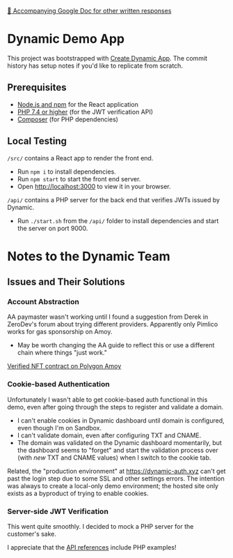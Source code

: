 [🔗 Accompanying Google Doc for other written responses](https://docs.google.com/document/d/11eMxDFI9Wqoo0s4WnFeV7ZcQGJHrZjw0JiUKoHgO0ew/edit?usp=sharing)

# Dynamic Demo App

This project was bootstrapped with [Create Dynamic App](https://docs.dynamic.xyz/example-apps). The commit history has setup notes if you'd like to replicate from scratch.

## Prerequisites

- [Node.js and npm](https://nodejs.org/) for the React application
- [PHP 7.4 or higher](https://www.php.net/downloads) (for the JWT verification API)
- [Composer](https://getcomposer.org/download/) (for PHP dependencies)

## Local Testing

`/src/` contains a React app to render the front end.

- Run `npm i` to install dependencies.
- Run `npm start` to start the front end server.
- Open [http://localhost:3000](http://localhost:3000) to view it in your browser.

`/api/` contains a PHP server for the back end that verifies JWTs issued by Dynamic.

- Run `./start.sh` from the `/api/` folder to install dependencies and start the server on port 9000.

# Notes to the Dynamic Team

## Issues and Their Solutions

### Account Abstraction

AA paymaster wasn't working until I found a suggestion from Derek in ZeroDev's forum about trying different providers. Apparently only Pimlico works for gas sponsorship on Amoy.

- May be worth changing the AA guide to reflect this or use a different chain where things "just work."

[Verified NFT contract on Polygon Amoy](https://amoy.polygonscan.com/address/0xBaee5E20983614F8e5Ca0f529896aEC38E6e3ed4#code)

### Cookie-based Authentication

Unfortunately I wasn't able to get cookie-based auth functional in this demo, even after going through the steps to register and validate a domain.

- I can't enable cookies in Dynamic dashboard until domain is configured, even though I'm on Sandbox.
- I can't validate domain, even after configuring TXT and CNAME.
- The domain was validated on the Dynamic dashboard momentarily, but the dashboard seems to "forget" and start the validation process over (with _new_ TXT and CNAME values) when I switch to the cookie tab.

Related, the "production environment" at https://dynamic-auth.xyz can't get past the login step due to some SSL and other settings errors. The intention was always to create a local-only demo environment; the hosted site only exists as a byproduct of trying to enable cookies.

### Server-side JWT Verification

This went quite smoothly. I decided to mock a PHP server for the customer's sake.

I appreciate that the [API references](https://docs.dynamic.xyz/authentication-methods/how-to-validate-users-on-the-backend) include PHP examples!
